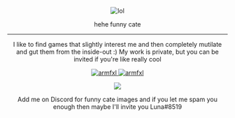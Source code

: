 <p align="center">
  <img src="nyan-ming.gif" alt="lol" />
  <p 
    hehe funny cate
  </p
</p>

<p align="center">
  hehe funny cate
</p>

---

<p align="center">
  I like to find games that slightly interest me and then completely mutilate and gut them from the inside-out :)
  My work is private, but you can be invited if you're like really cool
</p>

<p align="center">
  <a href="https://github.com/Visual9999">
    <img src="https://discord.c99.nl/widget/theme-1/688329382011600917.png" alt="armfxl"/>
  </a>
  
  <a href="https://github.com/Visual9999">
    <img src="https://discord.c99.nl/widget/theme-1/688329382011600917.png" alt="armfxl"/>
  </a>
</p>

<p align="center">
  <a href="https://discord.gg/EF2JKAy"><img src="https://shields.io/discord/459014303224168449?label=discord&logo=discord&color=7289da" /></a>
</p>

<p align="center">
  Add me on Discord for funny cate images and if you let me spam you enough then maybe I'll invite you Luna#8519
</p>
